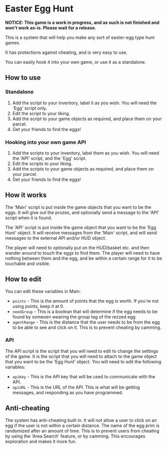 # Easter Egg Hunt

**NOTICE: This game is a work in progress, and as such is not finished and won't work as-is. Please wait for a release.**

This is a system that will help you make any sort of easter-egg type hunt games.

It has protections against cheating, and is very easy to use.

You can easily hook it into your own game, or use it as a standalone.

## How to use

### Standalone

1. Add the script to your inventory, label it as you wish. You will need the 'Egg' script only.
2. Edit the script to your liking.
3. Add the script to your game objects as required, and place them on your parcel.
4. Get your friends to find the eggs!

### Hooking into your own game API

1. Add the scripts to your inventory, label them as you wish. You will need the 'API' script, and the 'Egg' script.
2. Edit the scripts to your liking.
3. Add the scripts to your game objects as required, and place them on your parcel.
4. Get your friends to find the eggs!

## How it works

The 'Main' script is put inside the game objects that you want to be the eggs. It will give out the prozes, and optionally send a message to the 'API' script when it is found.

The 'API' script is put inside the game object that you want to be the 'Egg Hunt' object. It will receive messages from the 'Main' script, and will send messages to the external API and/or HUD object.

The player will need to optionally put on the HUD/basket etc. and then wander around to touch the eggs to find them. The player will need to have nothing between them and the egg, and be within a certain range for it to be touchable and visible.

## How to edit

You can edit these variables in Main:

* `points` - This is the amount of points that the egg is worth. If you're not using points, keep it at 0.
* `needGroup` - This is a boolean that will determine if the egg needs to be found by someoen wearing the group tag of the rezzed egg.
* `agentRange` - This is the distance that the user needs to be from the egg to be able to see and click on it. This is to prevent cheating by camming.

### API

The API script is the script that you will need to edit to change the settings of the game. It is the script that you will need to attach to the game object that you want to be the 'Egg Hunt' object. You will need to edit the following variables:

* `apiKey` - This is the API key that will be used to communicate with the API.
* `apiURL` - This is the URL of the API. This is what will be getting messages, and responding as you have programmed.

## Anti-cheating

The system has anti-cheating built in. It will not allow a user to click on an egg if the user is not within a certain distance. The name of the egg prim is randomized after an amount of time. This is to prevent users from cheating by using the 'Area Search' feature, or by camming. This encourages exploration and makes it more fun.